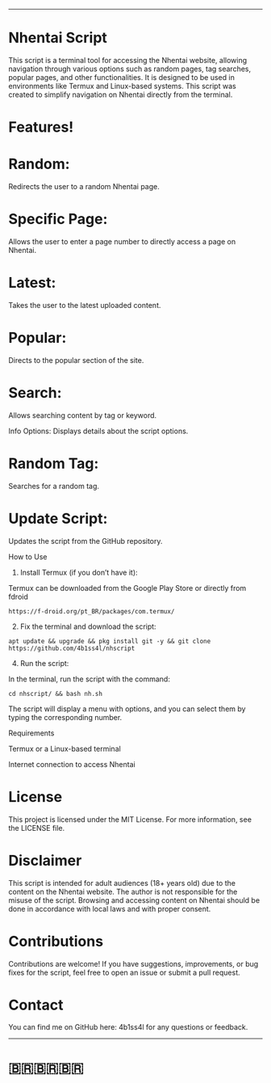 
---

# Nhentai Script

This script is a terminal tool for accessing the Nhentai website, allowing navigation through various options such as random pages, tag searches, popular pages, and other functionalities. It is designed to be used in environments like Termux and Linux-based systems. This script was created to simplify navigation on Nhentai directly from the terminal.

# Features!

# Random:
Redirects the user to a random Nhentai page.

# Specific Page:
Allows the user to enter a page number to directly access a page on Nhentai.

# Latest:
Takes the user to the latest uploaded content.

# Popular:
Directs to the popular section of the site.

# Search:
Allows searching content by tag or keyword.

Info Options: Displays details about the script options.

# Random Tag:
Searches for a random tag.

# Update Script:
Updates the script from the GitHub repository.


How to Use

1. Install Termux (if you don’t have it):

Termux can be downloaded from the Google Play Store or directly from fdroid
```ShellSession
https://f-droid.org/pt_BR/packages/com.termux/
```



2. Fix the terminal and download the script:
 ```ShellSession
apt update && upgrade && pkg install git -y && git clone https://github.com/4b1ss4l/nhscript
```

 


4. Run the script:

In the terminal, run the script with the command:

```ShellSession
cd nhscript/ && bash nh.sh
```


The script will display a menu with options, and you can select them by typing the corresponding number.



Requirements

Termux or a Linux-based terminal

Internet connection to access Nhentai


# License

This project is licensed under the MIT License. For more information, see the LICENSE file.

# Disclaimer

This script is intended for adult audiences (18+ years old) due to the content on the Nhentai website. The author is not responsible for the misuse of the script. Browsing and accessing content on Nhentai should be done in accordance with local laws and with proper consent.

# Contributions

Contributions are welcome! If you have suggestions, improvements, or bug fixes for the script, feel free to open an issue or submit a pull request.

# Contact

You can find me on GitHub here: 4b1ss4l for any questions or feedback.


---

# 🇧🇷🇧🇷🇧🇷
